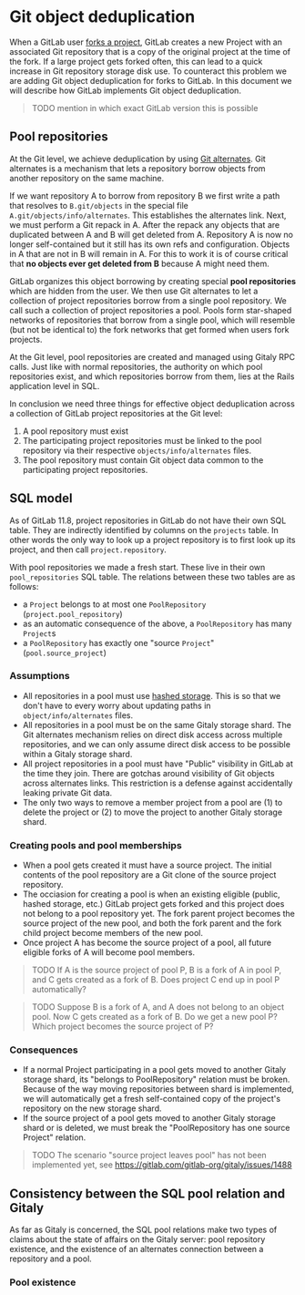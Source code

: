 # Git object deduplication

When a GitLab user [forks a project](../workflow/forking_workflow.md),
GitLab creates a new Project with an associated Git repository that is a
copy of the original project at the time of the fork. If a large project
gets forked often, this can lead to a quick increase in Git repository
storage disk use. To counteract this problem we are adding Git object
deduplication for forks to GitLab. In this document we will describe how
GitLab implements Git object deduplication.

> TODO mention in which exact GitLab version this is possible

## Pool repositories

At the Git level, we achieve deduplication by using [Git
alternates](https://git-scm.com/docs/gitrepository-layout#gitrepository-layout-objects).
Git alternates is a mechanism that lets a repository borrow objects from
another repository on the same machine.

If we want repository A to borrow from repository B we first write a
path that resolves to `B.git/objects` in the special file
`A.git/objects/info/alternates`. This establishes the alternates link.
Next, we must perform a Git repack in A. After the repack any objects
that are duplicated between A and B will get deleted from A. Repository
A is now no longer self-contained but it still has its own refs and
configuration. Objects in A that are not in B will remain in A. For this
to work it is of course critical that **no objects ever get deleted from
B** because A might need them.

GitLab organizes this object borrowing by creating special **pool
repositories** which are hidden from the user. We then use Git
alternates to let a collection of project repositories borrow from a
single pool repository. We call such a collection of project
repositories a pool. Pools form star-shaped networks of repositories
that borrow from a single pool, which will resemble (but not be
identical to) the fork networks that get formed when users fork
projects.

At the Git level, pool repositories are created and managed using Gitaly
RPC calls. Just like with normal repositories, the authority on which
pool repositories exist, and which repositories borrow from them, lies
at the Rails application level in SQL.

In conclusion we need three things for effective object deduplication
across a collection of GitLab project repositories at the Git level:

1.  A pool repository must exist
2.  The participating project repositories must be linked to the pool
    repository via their respective `objects/info/alternates` files.
3.  The pool repository must contain Git object data common to the
    participating project repositories.

## SQL model

As of GitLab 11.8, project repositories in GitLab do not have their own
SQL table. They are indirectly identified by columns on the `projects`
table. In other words the only way to look up a project repository is to
first look up its project, and then call `project.repository`.

With pool repositories we made a fresh start. These live in their own
`pool_repositories` SQL table. The relations between these two tables
are as follows:

-   a `Project` belongs to at most one `PoolRepository`
    (`project.pool_repository`)
-   as an automatic consequence of the above, a `PoolRepository` has
    many `Project`s
-   a `PoolRepository` has exactly one "source `Project`"
    (`pool.source_project`)

### Assumptions

-   All repositories in a pool must use [hashed
    storage](../administration/repository_storage_types.md). This is so
    that we don't have to every worry about updating paths in
    `object/info/alternates` files.
-   All repositories in a pool must be on the same Gitaly storage shard.
    The Git alternates mechanism relies on direct disk access across
    multiple repositories, and we can only assume direct disk access to
    be possible within a Gitaly storage shard.
-   All project repositories in a pool must have "Public" visibility in
    GitLab at the time they join. There are gotchas around visibility of
    Git objects across alternates links. This restriction is a defense
    against accidentally leaking private Git data.
-   The only two ways to remove a member project from a pool are (1) to
    delete the project or (2) to move the project to another Gitaly
    storage shard.

### Creating pools and pool memberships

-   When a pool gets created it must have a source project. The initial
    contents of the pool repository are a Git clone of the source
    project repository.
-   The occiasion for creating a pool is when an existing eligible
    (public, hashed storage, etc.) GitLab project gets forked and this
    project does not belong to a pool repository yet. The fork parent
    project becomes the source project of the new pool, and both the
    fork parent and the fork child project become members of the new
    pool.
-   Once project A has become the source project of a pool, all future
    eligible forks of A will become pool members.

> TODO If A is the source project of pool P, B is a fork of A in pool P,
> and C gets created as a fork of B. Does project C end up in pool P
> automatically?

> TODO Suppose B is a fork of A, and A does not belong to an object
> pool. Now C gets created as a fork of B. Do we get a new pool P? Which
> project becomes the source project of P?

### Consequences

-   If a normal Project participating in a pool gets moved to another
    Gitaly storage shard, its "belongs to PoolRepository" relation must
    be broken. Because of the way moving repositories between shard is
    implemented, we will automatically get a fresh self-contained copy
    of the project's repository on the new storage shard.
-   If the source project of a pool gets moved to another Gitaly storage
    shard or is deleted, we must break the "PoolRepository has one
    source Project" relation.

> TODO The scenario "source project leaves pool" has not been
> implemented yet, see https://gitlab.com/gitlab-org/gitaly/issues/1488

## Consistency between the SQL pool relation and Gitaly

As far as Gitaly is concerned, the SQL pool relations make two types of
claims about the state of affairs on the Gitaly server: pool repository
existence, and the existence of an alternates connection between a
repository and a pool.

### Pool existence

